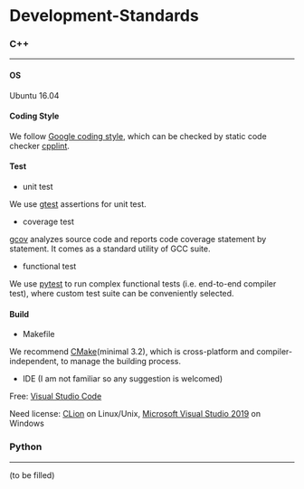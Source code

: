 # Development-Standards

### C++
------

#### OS

Ubuntu 16.04

#### Coding Style

We follow [Google coding style](https://google.github.io/styleguide/cppguide.html), which can be checked by static code checker [cpplint](https://github.com/cpplint/cpplint).


#### Test

* unit test

We use [gtest](https://github.com/google/googletest) assertions for unit test.

* coverage test

[gcov](https://gcc.gnu.org/onlinedocs/gcc/Gcov.html) analyzes source code and reports code coverage statement by statement.
It comes as a standard utility of GCC suite.

* functional test

We use [pytest](https://docs.pytest.org/en/stable/) to run complex functional tests (i.e. end-to-end compiler test), where custom test suite can be conveniently selected.

#### Build

* Makefile

We recommend [CMake](https://cmake.org/)(minimal 3.2), which is cross-platform and compiler-independent, to manage the building process. 

* IDE (I am not familiar so any suggestion is welcomed)

Free: [Visual Studio Code](https://code.visualstudio.com/)

Need license: [CLion](https://www.jetbrains.com/clion/) on Linux/Unix, [Microsoft Visual Studio 2019](https://visualstudio.microsoft.com/) on Windows

### Python
------

(to be filled)
